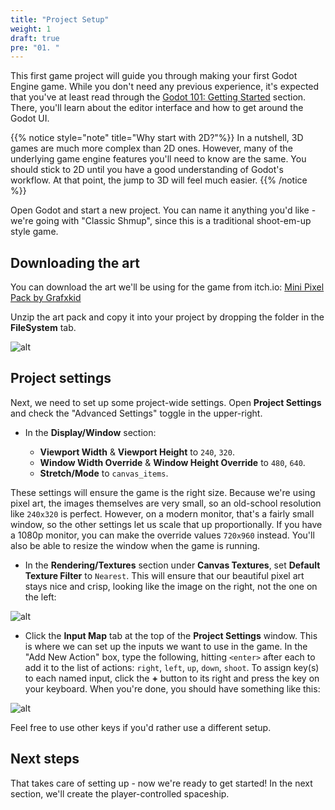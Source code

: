 ```yaml
---
title: "Project Setup"
weight: 1
draft: true
pre: "01. "
---
```


This first game project will guide you through making your first Godot Engine game. While you don't need any previous experience, it's expected that you've at least read through the [Godot 101: Getting Started](/godot_recipes/4.x/g101/start/) section. There, you'll learn about the editor interface and how to get around the Godot UI.

{{% notice style="note" title="Why start with 2D?"%}}
In a nutshell, 3D games are much more complex than 2D ones. However, many of the underlying game engine features you'll need to know are the same. You should stick to 2D until you have a good understanding of Godot's workflow. At that point, the jump to 3D will feel much easier.
{{% /notice %}}

Open Godot and start a new project. You can name it anything you'd like - we're going with "Classic Shmup", since this is a traditional shoot-em-up style game.

## Downloading the art

You can download the art we'll be using for the game from itch.io:
[Mini Pixel Pack by Grafxkid](https://grafxkid.itch.io/mini-pixel-pack-3)

Unzip the art pack and copy it into your project by dropping the folder in the **FileSystem** tab.

![alt](/godot_recipes/4.x/img/2d_101_01.png)

## Project settings

Next, we need to set up some project-wide settings. Open **Project Settings** and check the "Advanced Settings" toggle in the upper-right.

* In the **Display/Window** section:

    * **Viewport Width** & **Viewport Height** to `240`, `320`.
    * **Window Width Override** & **Window Height Override** to `480`, `640`.
    * **Stretch/Mode** to `canvas_items`.

These settings will ensure the game is the right size. Because we're using pixel art, the images themselves are very small, so an old-school resolution like `240x320` is perfect. However, on a modern monitor, that's a fairly small window, so the other settings let us scale that up proportionally. If you have a 1080p monitor, you can make the override values `720x960` instead. You'll also be able to resize the window when the game is running.

* In the **Rendering/Textures** section under **Canvas Textures**, set **Default Texture Filter** to `Nearest`. This will ensure that our beautiful pixel art stays nice and crisp, looking like the image on the right, not the one on the left:

![alt](/godot_recipes/4.x/img/2d_101_02.png)

* Click the **Input Map** tab at the top of the **Project Settings** window. This is where we can set up the inputs we want to use in the game. In the "Add New Action" box, type the following, hitting `<enter>` after each to add it to the list of actions: `right`, `left`, `up`, `down`, `shoot`. To assign key(s) to each named input, click the **+** button to its right and press the key on your keyboard. When you're done, you should have something like this:

![alt](/godot_recipes/4.x/img/2d_101_03.png?width=500)

Feel free to use other keys if you'd rather use a different setup.

## Next steps

That takes care of setting up - now we're ready to get started! In the next section, we'll create the player-controlled spaceship.
